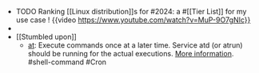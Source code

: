- TODO Ranking [[Linux distribution]]s for #2024: a #[[Tier List]] for my use case ! 
  {{video https://www.youtube.com/watch?v=MuP-9O7gNIc}}
-
- [[Stumbled upon]]
	- [at](https://command-not-found.com/at): Execute commands once at a later time. Service atd (or atrun) should be running for the actual executions. [More information](https://manned.org/at). #shell-command #Cron